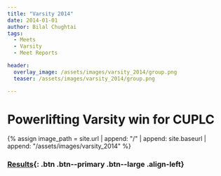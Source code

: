 ```yaml
---
title: "Varsity 2014"
date: 2014-01-01
author: Bilal Chughtai
tags:
  - Meets
  - Varsity
  - Meet Reports

header:
  overlay_image: /assets/images/varsity_2014/group.png
  teaser: /assets/images/varsity_2014/group.png

---
```

# Powerlifting Varsity win for CUPLC

{% assign image_path = site.url | append: "/" | append: site.baseurl | append: "/assets/images/varsity_2014" %}

### [Results]({{image_path}}/results.xlsx){: .btn .btn--primary .btn--large .align-left}

&nbsp;
